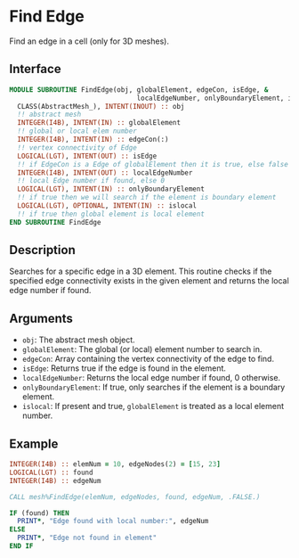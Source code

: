 # Find Edge

Find an edge in a cell (only for 3D meshes).

## Interface

```fortran
MODULE SUBROUTINE FindEdge(obj, globalElement, edgeCon, isEdge, &
                                localEdgeNumber, onlyBoundaryElement, islocal)
  CLASS(AbstractMesh_), INTENT(INOUT) :: obj
  !! abstract mesh
  INTEGER(I4B), INTENT(IN) :: globalElement
  !! global or local elem number
  INTEGER(I4B), INTENT(IN) :: edgeCon(:)
  !! vertex connectivity of Edge
  LOGICAL(LGT), INTENT(OUT) :: isEdge
  !! if EdgeCon is a Edge of globalElement then it is true, else false
  INTEGER(I4B), INTENT(OUT) :: localEdgeNumber
  !! local Edge number if found, else 0
  LOGICAL(LGT), INTENT(IN) :: onlyBoundaryElement
  !! if true then we will search if the element is boundary element
  LOGICAL(LGT), OPTIONAL, INTENT(IN) :: islocal
  !! if true then global element is local element
END SUBROUTINE FindEdge
```

## Description

Searches for a specific edge in a 3D element. This routine checks if the specified edge connectivity exists in the given element and returns the local edge number if found.

## Arguments

- `obj`: The abstract mesh object.
- `globalElement`: The global (or local) element number to search in.
- `edgeCon`: Array containing the vertex connectivity of the edge to find.
- `isEdge`: Returns true if the edge is found in the element.
- `localEdgeNumber`: Returns the local edge number if found, 0 otherwise.
- `onlyBoundaryElement`: If true, only searches if the element is a boundary element.
- `islocal`: If present and true, `globalElement` is treated as a local element number.

## Example

```fortran
INTEGER(I4B) :: elemNum = 10, edgeNodes(2) = [15, 23]
LOGICAL(LGT) :: found
INTEGER(I4B) :: edgeNum

CALL mesh%FindEdge(elemNum, edgeNodes, found, edgeNum, .FALSE.)

IF (found) THEN
  PRINT*, "Edge found with local number:", edgeNum
ELSE
  PRINT*, "Edge not found in element"
END IF
```
